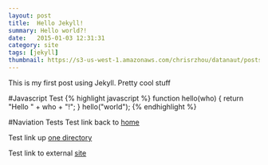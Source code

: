 ```yaml
---
layout: post
title:  Hello Jekyll!
summary: Hello world?!
date:   2015-01-03 12:31:31
category: site
tags: [jekyll]
thumbnail: https://s3-us-west-1.amazonaws.com/chrisrzhou/datanaut/posts/2015-01-03-welcome-to-jekyll/thumbnail.jpg
---
```


This is my first post using Jekyll. Pretty cool stuff

#Javascript Test
{% highlight javascript %}
function hello(who) {
  return "Hello " + who + "!";
}
hello("world");
{% endhighlight %}


#Naviation Tests
Test link back to [home](/)

Test link up [one directory](./..)

Test link to external [site][external-site]



<!-- links -->
[external-site]: http://www.reddit.com/
